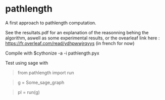 # pathlength

A first approach to pathlength computation.

See the resultats.pdf for an explanation of the reasonning behing the algorithm, aswell as some experimental results, or the ovearleaf link here : https://fr.overleaf.com/read/ydhpwwjrqvys (in french for now)

Compile with $cythonize -a -i pathlength.pyx

Test using sage with 
>from pathlength import run

>g = Some_sage_graph

>pl = run(g)
